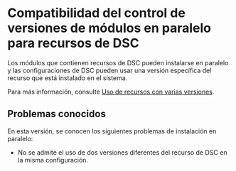 # Compatibilidad del control de versiones de módulos en paralelo para recursos de DSC

Los módulos que contienen recursos de DSC pueden instalarse en paralelo y las configuraciones de DSC pueden usar una versión específica del recurso que está instalado en el sistema.

Para más información, consulte [Uso de recursos con varias versiones](https://msdn.microsoft.com/powershell/dsc/sxsresource).

## Problemas conocidos

En esta versión, se conocen los siguientes problemas de instalación en paralelo:

-   No se admite el uso de dos versiones diferentes del recurso de DSC en la misma configuración.



<!--HONumber=Aug16_HO3-->


